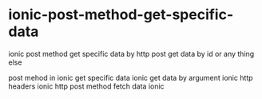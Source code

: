 # ionic-post-method-get-specific-data
ionic post method get specific data by http post get data by id or any thing else

post mehod in ionic
get specific data ionic
get data by argument ionic
http headers ionic
http post method
fetch data ionic
